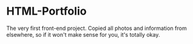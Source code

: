# HTML-Portfolio
The very first front-end project. Copied all photos and information from elsewhere, so if it won't make sense for you, it's totally okay.
